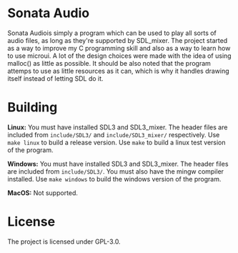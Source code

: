 # Sonata Audio
Sonata Audiois simply a program which can be used to play all sorts of audio files, as long as they're supported by SDL_mixer. The project started as a way to improve my C programming skill and also as a way to learn how to use microui. A lot of the design choices were made with the idea of using malloc() as little as possible. It should be also noted that the program attemps to use as little resources as it can, which is why it handles drawing itself instead of letting SDL do it.

# Building
**Linux:**
You must have installed SDL3 and SDL3_mixer. The header files are included from `include/SDL3/` and `include/SDL3_mixer/` respectively.
Use `make linux` to build a release version. Use `make` to build a linux test version of the program.

**Windows:**
You must have installed SDL3 and SDL3_mixer. The header files are included from `include/SDL3/`. You must also have the mingw compiler installed. Use `make windows` to build the windows version of the program.

**MacOS:**
Not supported.

# License
The project is licensed under GPL-3.0.
